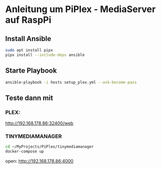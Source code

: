 # Anleitung um PiPlex - MediaServer auf RaspPi

## Install Ansible

```bash
sudo apt install pipx
pipx install --include-deps ansible
```


## Starte Playbook

```bash
ansible-playbook -i hosts setup_plex.yml --ask-become-pass
```

## Teste dann mit

### PLEX:

http://192.168.178.86:32400/web

### TINYMEDIAMANAGER

```bash
cd ~/MyProjects/PiPlex/tinymediamanager
docker-compose up
```

open: 
http://192.168.178.86:4000

